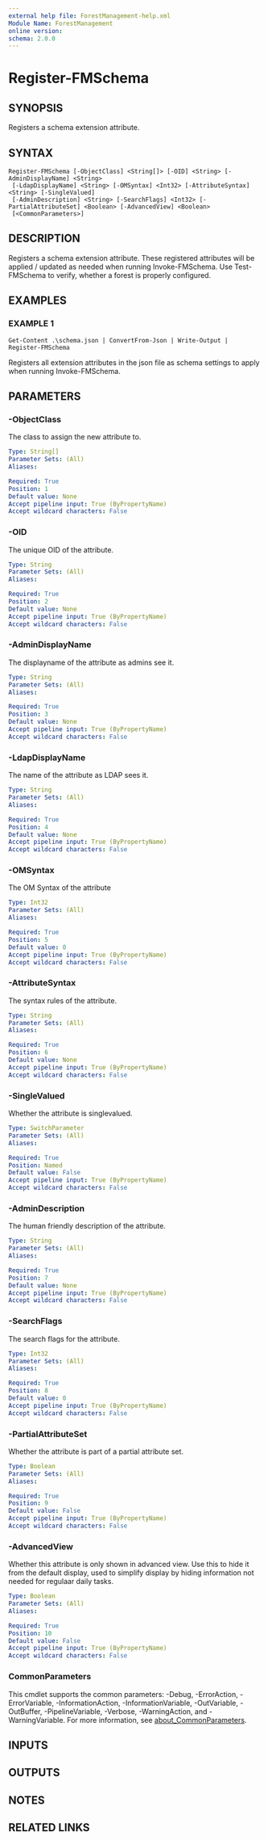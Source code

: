 ```yaml
---
external help file: ForestManagement-help.xml
Module Name: ForestManagement
online version:
schema: 2.0.0
---
```


# Register-FMSchema

## SYNOPSIS
Registers a schema extension attribute.

## SYNTAX

```
Register-FMSchema [-ObjectClass] <String[]> [-OID] <String> [-AdminDisplayName] <String>
 [-LdapDisplayName] <String> [-OMSyntax] <Int32> [-AttributeSyntax] <String> [-SingleValued]
 [-AdminDescription] <String> [-SearchFlags] <Int32> [-PartialAttributeSet] <Boolean> [-AdvancedView] <Boolean>
 [<CommonParameters>]
```

## DESCRIPTION
Registers a schema extension attribute.
These registered attributes will be applied / updated as needed when running Invoke-FMSchema.
Use Test-FMSchema to verify, whether a forest is properly configured.

## EXAMPLES

### EXAMPLE 1
```
Get-Content .\schema.json | ConvertFrom-Json | Write-Output | Register-FMSchema
```

Registers all extension attributes in the json file as schema settings to apply when running Invoke-FMSchema.

## PARAMETERS

### -ObjectClass
The class to assign the new attribute to.

```yaml
Type: String[]
Parameter Sets: (All)
Aliases:

Required: True
Position: 1
Default value: None
Accept pipeline input: True (ByPropertyName)
Accept wildcard characters: False
```

### -OID
The unique OID of the attribute.

```yaml
Type: String
Parameter Sets: (All)
Aliases:

Required: True
Position: 2
Default value: None
Accept pipeline input: True (ByPropertyName)
Accept wildcard characters: False
```

### -AdminDisplayName
The displayname of the attribute as admins see it.

```yaml
Type: String
Parameter Sets: (All)
Aliases:

Required: True
Position: 3
Default value: None
Accept pipeline input: True (ByPropertyName)
Accept wildcard characters: False
```

### -LdapDisplayName
The name of the attribute as LDAP sees it.

```yaml
Type: String
Parameter Sets: (All)
Aliases:

Required: True
Position: 4
Default value: None
Accept pipeline input: True (ByPropertyName)
Accept wildcard characters: False
```

### -OMSyntax
The OM Syntax of the attribute

```yaml
Type: Int32
Parameter Sets: (All)
Aliases:

Required: True
Position: 5
Default value: 0
Accept pipeline input: True (ByPropertyName)
Accept wildcard characters: False
```

### -AttributeSyntax
The syntax rules of the attribute.

```yaml
Type: String
Parameter Sets: (All)
Aliases:

Required: True
Position: 6
Default value: None
Accept pipeline input: True (ByPropertyName)
Accept wildcard characters: False
```

### -SingleValued
Whether the attribute is singlevalued.

```yaml
Type: SwitchParameter
Parameter Sets: (All)
Aliases:

Required: True
Position: Named
Default value: False
Accept pipeline input: True (ByPropertyName)
Accept wildcard characters: False
```

### -AdminDescription
The human friendly description of the attribute.

```yaml
Type: String
Parameter Sets: (All)
Aliases:

Required: True
Position: 7
Default value: None
Accept pipeline input: True (ByPropertyName)
Accept wildcard characters: False
```

### -SearchFlags
The search flags for the attribute.

```yaml
Type: Int32
Parameter Sets: (All)
Aliases:

Required: True
Position: 8
Default value: 0
Accept pipeline input: True (ByPropertyName)
Accept wildcard characters: False
```

### -PartialAttributeSet
Whether the attribute is part of a partial attribute set.

```yaml
Type: Boolean
Parameter Sets: (All)
Aliases:

Required: True
Position: 9
Default value: False
Accept pipeline input: True (ByPropertyName)
Accept wildcard characters: False
```

### -AdvancedView
Whether this attribute is only shown in advanced view.
Use this to hide it from the default display, used to simplify display by hiding information not needed for regulaar daily tasks.

```yaml
Type: Boolean
Parameter Sets: (All)
Aliases:

Required: True
Position: 10
Default value: False
Accept pipeline input: True (ByPropertyName)
Accept wildcard characters: False
```

### CommonParameters
This cmdlet supports the common parameters: -Debug, -ErrorAction, -ErrorVariable, -InformationAction, -InformationVariable, -OutVariable, -OutBuffer, -PipelineVariable, -Verbose, -WarningAction, and -WarningVariable. For more information, see [about_CommonParameters](http://go.microsoft.com/fwlink/?LinkID=113216).

## INPUTS

## OUTPUTS

## NOTES

## RELATED LINKS
